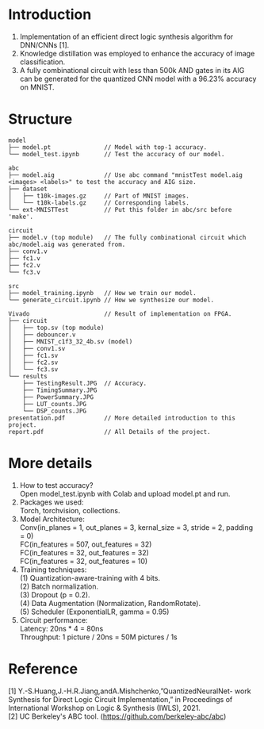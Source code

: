 # Introduction
1. Implementation of an efficient direct logic synthesis algorithm for DNN/CNNs [1].
2. Knowledge distillation was employed to enhance the accuracy of image classification.
3. A fully combinational circuit with less than 500k AND gates in its AIG can be generated for the quantized CNN model with a 96.23% accuracy on MNIST.
# Structure
```
model
├── model.pt               // Model with top-1 accuracy.
└── model_test.ipynb       // Test the accuracy of our model.

abc
├── model.aig              // Use abc command "mnistTest model.aig <images> <labels>" to test the accuracy and AIG size.
├── dataset
│   ├── t10k-images.gz     // Part of MNIST images.
│   └── t10k-labels.gz     // Corresponding labels.
└── ext-MNISTTest          // Put this folder in abc/src before 'make'.

circuit
├── model.v (top module)   // The fully combinational circuit which abc/model.aig was generated from.
├── conv1.v
├── fc1.v
├── fc2.v
└── fc3.v

src
├── model_training.ipynb   // How we train our model.
└── generate_circuit.ipynb // How we synthesize our model.

Vivado                     // Result of implementation on FPGA.
├── circuit
│   ├── top.sv (top module)
│   ├── debouncer.v
│   ├── MNIST_c1f3_32_4b.sv (model)
│   ├── conv1.sv
│   ├── fc1.sv
│   ├── fc2.sv
│   └── fc3.sv
└── results
    ├── TestingResult.JPG  // Accuracy.
    ├── TimingSummary.JPG
    ├── PowerSummary.JPG
    ├── LUT_counts.JPG
    └── DSP_counts.JPG
presentation.pdf           // More detailed introduction to this project.
report.pdf                 // All Details of the project.
```
# More details
1. How to test accuracy? <br>
   Open model_test.ipynb with Colab and upload model.pt and run. <br>
2. Packages we used: <br>
   Torch, torchvision, collections. <br>
3. Model Architecture: <br>
   Conv(in_planes = 1, out_planes = 3, kernal_size = 3, stride = 2, padding = 0) <br>
   FC(in_features = 507, out_features = 32) <br>
   FC(in_features = 32, out_features = 32) <br>
   FC(in_features = 32, out_features = 10) <br>
4. Training techniques: <br>
   (1) Quantization-aware-training with 4 bits. <br>
   (2) Batch normalization. <br>
   (3) Dropout (p = 0.2). <br>
   (4) Data Augmentation (Normalization, RandomRotate). <br>
   (5) Scheduler (ExponentialLR, gamma = 0.95) <br>
5. Circuit performance: <br>
   Latency:    20ns * 4 = 80ns <br>
   Throughput: 1 picture / 20ns = 50M pictures / 1s <br>
# Reference
[1] Y.-S.Huang,J.-H.R.Jiang,andA.Mishchenko,”QuantizedNeuralNet- work Synthesis for Direct Logic Circuit Implementation,” in Proceedings of International Workshop on Logic & Synthesis (IWLS), 2021. <br>
[2] UC Berkeley's ABC tool. (https://github.com/berkeley-abc/abc)
